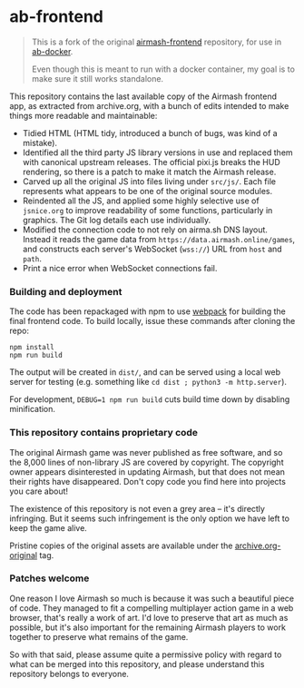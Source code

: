 # ab-frontend

> This is a fork of the original [airmash-frontend](https://github.com/airmash-refugees/airmash-frontend) repository, for use in [ab-docker](https://github.com/parsehex/ab-docker).
>
> Even though this is meant to run with a docker container, my goal is to make sure it still works standalone.

This repository contains the last available copy of the Airmash frontend app,
as extracted from archive.org, with a bunch of edits intended to make things
more readable and maintainable:

- Tidied HTML (HTML tidy, introduced a bunch of bugs, was kind of a mistake).
- Identified all the third party JS library versions in use and replaced them
  with canonical upstream releases. The official pixi.js breaks the HUD
  rendering, so there is a patch to make it match the Airmash release.
- Carved up all the original JS into files living under `src/js/`. Each file
  represents what appears to be one of the original source modules.
- Reindented all the JS, and applied some highly selective use of
  `jsnice.org` to improve readability of some functions, particularly in
  graphics. The Git log details each use individually.
- Modified the connection code to not rely on airma.sh DNS layout. Instead
  it reads the game data from `https://data.airmash.online/games`, and constructs
  each server's WebSocket (`wss://`) URL from `host` and `path`.
- Print a nice error when WebSocket connections fail.

### Building and deployment

The code has been repackaged with npm to use [webpack](https://webpack.js.org/) for
building the final frontend code. To build locally, issue these commands after cloning
the repo:

```
npm install
npm run build
```

The output will be created in `dist/`, and can be served using a local web server for testing (e.g. something like `cd dist ; python3 -m http.server`).

For development, `DEBUG=1 npm run build` cuts build time down by disabling minification.

### This repository contains proprietary code

The original Airmash game was never published as free software, and so the
8,000 lines of non-library JS are covered by copyright. The copyright owner
appears disinterested in updating Airmash, but that does not mean their rights
have disappeared. Don't copy code you find here into projects you care about!

The existence of this repository is not even a grey area – it's directly
infringing. But it seems such infringement is the only option we have left to
keep the game alive.

Pristine copies of the original assets are available under the
[archive.org-original](https://github.com/airmash-refugees/airmash-frontend/tree/archive.org-original)
tag.

### Patches welcome

One reason I love Airmash so much is because it was such a beautiful piece of
code. They managed to fit a compelling multiplayer action game in a web
browser, that's really a work of art. I'd love to preserve that art as much as
possible, but it's also important for the remaining Airmash players to work
together to preserve what remains of the game.

So with that said, please assume quite a permissive policy with regard to what
can be merged into this repository, and please understand this repository
belongs to everyone.
